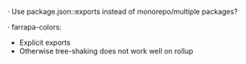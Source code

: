 · Use package.json::exports instead of monorepo/multiple packages?

· farrapa-colors:
  - Explicit exports
  - Otherwise tree-shaking does not work well on rollup
